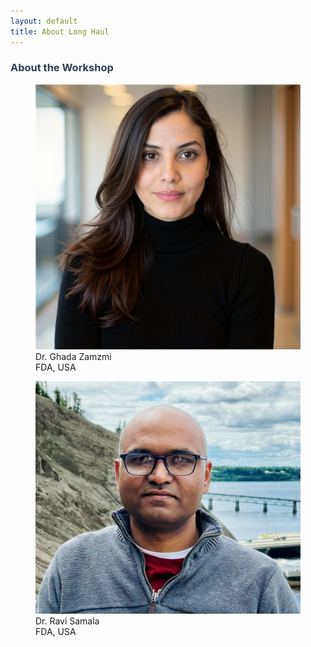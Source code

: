 ```yaml
---
layout: default
title: About Long Haul
---
```

<div class="post">
    <h3 class="pageTitle" style="color: #2c3e50;">About the Workshop</h3>
    <figure>
		<img src="/assets/img/Ghada.jpg" alt=""> 
		<figcaption>Dr. Ghada Zamzmi <br> FDA, USA</figcaption>
	</figure>
	<figure>
        <img src="/assets/img/Ravi.jpg" alt="Dr. Ravi Samala">
        <figcaption>Dr. Ravi Samala <br> FDA, USA</figcaption>
    </figure>
</div>
